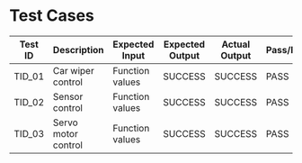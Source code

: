 # Test Cases
|  Test ID | Description  | Expected Input  | Expected Output  | Actual Output  | Pass/Fail |
|---|---|---|---|---|---|
| TID_01  | Car wiper control   | Function values | SUCCESS  |SUCCESS| PASS  |
| TID_02  | Sensor control  | Function values | SUCCESS  |SUCCESS| PASS  |
| TID_03  | Servo motor control  | Function values | SUCCESS  |SUCCESS| PASS  |
